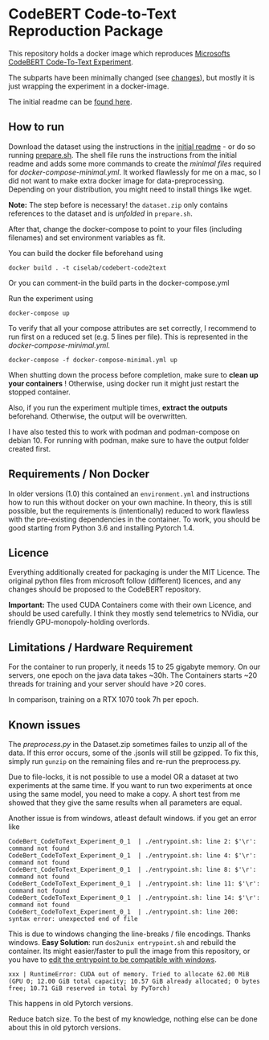 # CodeBERT Code-to-Text Reproduction Package

This repository holds a docker image which reproduces [Microsofts CodeBERT Code-To-Text Experiment](https://github.com/microsoft/CodeXGLUE/tree/main/Code-Text/code-to-text).

The subparts have been minimally changed (see [changes](./changes.md)), but mostly it is just wrapping the experiment in a docker-image.

The initial readme can be [found here](./initial_readme.md).

## How to run 

Download the dataset using the instructions in the [initial readme](./initial_readme.md) - or do so running [prepare.sh](./prepare.sh).
The shell file runs the instructions from the initial readme and adds some more commands to create the *minimal files* required for *docker-compose-minimal.yml*. 
It worked flawlessly for me on a mac, so I did not want to make extra docker image for data-preprocessing. 
Depending on your distribution, you might need to install things like wget.

**Note:** The step before is necessary! the `dataset.zip` only contains references to the dataset and is *unfolded* in `prepare.sh`. 


After that, change the docker-compose to point to your files (including filenames) and set environment variables as fit. 

You can build the docker file beforehand using 

```
docker build . -t ciselab/codebert-code2text
```

Or you can comment-in the build parts in the docker-compose.yml

Run the experiment using 

```
docker-compose up
```

To verify that all your compose attributes are set correctly, I recommend to run first on a reduced set (e.g. 5 lines per file). 
This is represented in the *docker-compose-minimal.yml*.


```
docker-compose -f docker-compose-minimal.yml up
```


When shutting down the process before completion, make sure to **clean up your containers** ! 
Otherwise, using docker run it might just restart the stopped container. 

Also, if you run the experiment multiple times, **extract the outputs** beforehand. 
Otherwise, the output will be overwritten. 

I have also tested this to work with podman and podman-compose on debian 10. 
For running with podman, make sure to have the output folder created first.

## Requirements / Non Docker 

In older versions (1.0) this contained an `environment.yml` and instructions how to run this without docker on your own machine. 
In theory, this is still possible, but the requirements is (intentionally) reduced to work flawless with the pre-existing dependencies in the container.
To work, you should be good starting from Python 3.6 and installing Pytorch 1.4. 

## Licence 

Everything additionally created for packaging is under the MIT Licence. 
The original python files from microsoft follow (different) licences, and any changes should be proposed to the CodeBERT repository. 

**Important:** The used CUDA Containers come with their own Licence, and should be used carefully. I think they mostly send telemetrics to NVidia, our friendly GPU-monopoly-holding overlords.

## Limitations / Hardware Requirement

For the container to run properly, it needs 15 to 25 gigabyte memory. 
On our servers, one epoch on the java data takes ~30h. 
The Containers starts ~20 threads for training and your server should have >20 cores.  

In comparison, training on a RTX 1070 took 7h per epoch. 

## Known issues

The *preprocess.py* in the Dataset.zip sometimes failes to unzip all of the data. 
If this error occurs, some of the .jsonls will still be gzipped. 
To fix this, simply run `gunzip` on the remaining files and re-run the preprocess.py.

Due to file-locks, it is not possible to use a model OR a dataset at two experiments at the same time. 
If you want to run two experiments at once using the same model, you need to make a copy.
A short test from me showed that they give the same results when all parameters are equal.


Another issue is from windows, atleast default windows. 
if you get an error like 
```
CodeBert_CodeToText_Experiment_0_1  | ./entrypoint.sh: line 2: $'\r': command not found
CodeBert_CodeToText_Experiment_0_1  | ./entrypoint.sh: line 4: $'\r': command not found
CodeBert_CodeToText_Experiment_0_1  | ./entrypoint.sh: line 8: $'\r': command not found
CodeBert_CodeToText_Experiment_0_1  | ./entrypoint.sh: line 11: $'\r': command not found
CodeBert_CodeToText_Experiment_0_1  | ./entrypoint.sh: line 14: $'\r': command not found
CodeBert_CodeToText_Experiment_0_1  | ./entrypoint.sh: line 200: syntax error: unexpected end of file
```
This is due to windows changing the line-breaks / file encodings. Thanks windows. 
**Easy Solution**: run `dos2unix entrypoint.sh` and rebuild the container. 
Its might easier/faster to pull the image from this repository, or you have to [edit the entrypoint to be compatible with windows](https://askubuntu.com/questions/966488/how-do-i-fix-r-command-not-found-errors-running-bash-scripts-in-wsl). 

```
xxx | RuntimeError: CUDA out of memory. Tried to allocate 62.00 MiB (GPU 0; 12.00 GiB total capacity; 10.57 GiB already allocated; 0 bytes free; 10.71 GiB reserved in total by PyTorch)
```

This happens in old Pytorch versions. 

Reduce batch size. To the best of my knowledge, nothing else can be done about this in old pytorch versions.